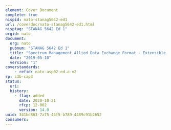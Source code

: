 ```yaml
---
element: Cover Document
complete: true
nispid: nato-stanag5642-ed1
url: /coverdoc/nato-stanag5642-ed1.html
nisptag: "STANAG 5642 Ed 1"
orgid: nato
document:
  org: nato
  pubnum: "STANAG 5642 Ed 1"
  title: "Spectrum Management Allied Data Exchange Format - Extensible Markup Laanguage (SMADEF-XML) - ASP-02 EDITION A"
  date: "2019-05-10"
  version: "1"
coverstandards:
    - refid: nato-asp02-ed.a-v2
rp: c3b-cap3
status:
  uri: 
  history: 
    - flag: added
      date: 2020-10-21
      rfcp: 12-002
      version: 14.0
uuid: 341bd863-7a75-44f5-b789-4489c91b2652
consumers:
---
```

